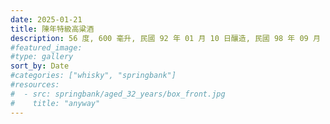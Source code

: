 ```yaml
---
date: 2025-01-21
title: 陳年特級高粱酒
description: 56 度, 600 毫升, 民國 92 年 01 月 10 日釀造, 民國 98 年 09 月 12 日灌裝.
#featured_image: 
#type: gallery
sort_by: Date
#categories: ["whisky", "springbank"]
#resources:
#  - src: springbank/aged_32_years/box_front.jpg
#    title: "anyway"
---
```

